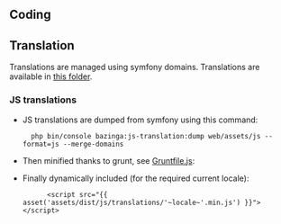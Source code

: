 ## Coding

## Translation

Translations are managed using symfony domains. Translations are available in [this folder](../app/Resources/translations).

### JS translations

- JS translations are dumped from symfony using this command:

        php bin/console bazinga:js-translation:dump web/assets/js --format=js --merge-domains
    
- Then minified thanks to grunt, see [Gruntfile.js](../Gruntfile.js):

- Finally dynamically included (for the required current locale):    
        
            
            <script src="{{ asset('assets/dist/js/translations/'~locale~'.min.js') }}"></script>
    